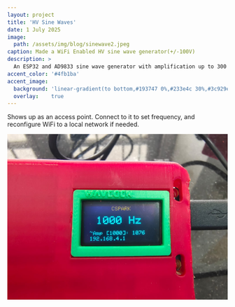 ```yaml
---
layout: project
title: 'HV Sine Waves'
date: 1 July 2025
image: 
  path: /assets/img/blog/sinewave2.jpeg
caption: Made a WiFi Enabled HV sine wave generator(+/-100V)
description: >
  An ESP32 and AD9833 sine wave generator with amplification up to 300 Volts bipolar.
accent_color: '#4fb1ba'
accent_image:
  background: 'linear-gradient(to bottom,#193747 0%,#233e4c 30%,#3c929e 50%,#d5d5d4 70%,#cdccc8 100%)'
  overlay:    true
---
```


Shows up as an access point. Connect to it to set frequency, and reconfigure WiFi to a local network if needed.

![](/assets/img/blog/sinewave1.jpeg)
